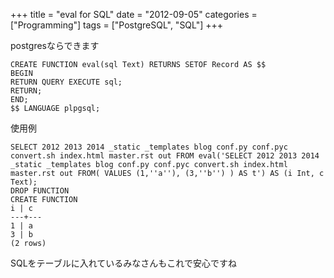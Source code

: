 +++
title = "eval for SQL"
date = "2012-09-05"
categories = ["Programming"]
tags = ["PostgreSQL", "SQL"]
+++


postgresならできます

<!--more-->


``` sourceCode
CREATE FUNCTION eval(sql Text) RETURNS SETOF Record AS $$
BEGIN
RETURN QUERY EXECUTE sql;
RETURN;
END;
$$ LANGUAGE plpgsql;
```

使用例

``` sourceCode
SELECT 2012 2013 2014 _static _templates blog conf.py conf.pyc convert.sh index.html master.rst out FROM eval('SELECT 2012 2013 2014 _static _templates blog conf.py conf.pyc convert.sh index.html master.rst out FROM( VALUES (1,''a''), (3,''b'') ) AS t') AS (i Int, c Text);
DROP FUNCTION
CREATE FUNCTION
i | c
---+---
1 | a
3 | b
(2 rows)
```

SQLをテーブルに入れているみなさんもこれで安心ですね
